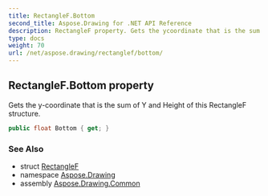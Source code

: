```yaml
---
title: RectangleF.Bottom
second_title: Aspose.Drawing for .NET API Reference
description: RectangleF property. Gets the ycoordinate that is the sum of Y and Height of this RectangleF structure
type: docs
weight: 70
url: /net/aspose.drawing/rectanglef/bottom/
---
```

## RectangleF.Bottom property

Gets the y-coordinate that is the sum of Y and Height of this RectangleF structure.

```csharp
public float Bottom { get; }
```

### See Also

* struct [RectangleF](../)
* namespace [Aspose.Drawing](../../rectanglef/)
* assembly [Aspose.Drawing.Common](../../../)


